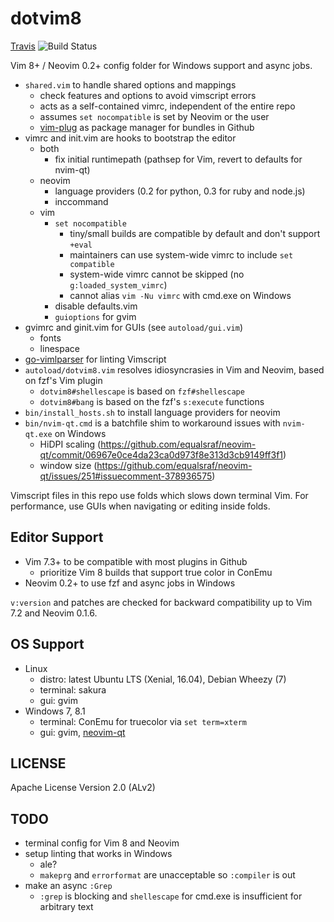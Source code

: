 # dotvim8

[Travis] ![Build Status][Travis-Status]

Vim 8+ / Neovim 0.2+ config folder for Windows support and async jobs.

- `shared.vim` to handle shared options and mappings
    - check features and options to avoid vimscript errors
    - acts as a self-contained vimrc, independent of the entire repo
    - assumes `set nocompatible` is set by Neovim or the user
    - [vim-plug] as package manager for bundles in Github
- vimrc and init.vim are hooks to bootstrap the editor
    - both
        - fix initial runtimepath (pathsep for Vim, revert to defaults for nvim-qt)
    - neovim
        - language providers (0.2 for python, 0.3 for ruby and node.js)
        - inccommand
    - vim
        - `set nocompatible`
            - tiny/small builds are compatible by default and don't support `+eval`
            - maintainers can use system-wide vimrc to include `set compatible`
            - system-wide vimrc cannot be skipped (no `g:loaded_system_vimrc`)
            - cannot alias `vim -Nu vimrc` with cmd.exe on Windows
        - disable defaults.vim
        - `guioptions` for gvim
- gvimrc and ginit.vim for GUIs (see `autoload/gui.vim`)
    - fonts
    - linespace
- [go-vimlparser] for linting Vimscript
- `autoload/dotvim8.vim` resolves idiosyncrasies in Vim and Neovim, based on fzf's Vim plugin
    - `dotvim8#shellescape` is based on `fzf#shellescape`
    - `dotvim8#bang` is based on the fzf's `s:execute` functions
- `bin/install_hosts.sh` to install language providers for neovim
- `bin/nvim-qt.cmd` is a batchfile shim to workaround issues with `nvim-qt.exe` on Windows
    - HiDPI scaling (https://github.com/equalsraf/neovim-qt/commit/06967e0ce4da23ca0d973f8e313d3cb9149ff3f1)
    - window size (https://github.com/equalsraf/neovim-qt/issues/251#issuecomment-378936575)

Vimscript files in this repo use folds which slows down terminal Vim.
For performance, use GUIs when navigating or editing inside folds.

## Editor Support

- Vim 7.3+ to be compatible with most plugins in Github
    - prioritize Vim 8 builds that support true color in ConEmu
- Neovim 0.2+ to use fzf and async jobs in Windows

`v:version` and patches are checked for backward compatibility up to Vim 7.2 and Neovim 0.1.6.

## OS Support

- Linux
    - distro: latest Ubuntu LTS (Xenial, 16.04), Debian Wheezy (7)
    - terminal: sakura
    - gui: gvim
- Windows 7, 8.1
    - terminal: ConEmu for truecolor via `set term=xterm`
    - gui: gvim, [neovim-qt]

## LICENSE

Apache License Version 2.0 (ALv2)

## TODO
- terminal config for Vim 8 and Neovim
- setup linting that works in Windows
    - ale?
    - `makeprg` and `errorformat` are unacceptable so `:compiler` is out
- make an async `:Grep`
    - `:grep` is blocking and `shellescape` for cmd.exe is insufficient for arbitrary text

[Travis]: https://travis-ci.org/janlazo/dotvim8
[Travis-Status]: https://travis-ci.org/janlazo/dotvim8.svg?branch=master
[vim-plug]: https://github.com/junegunn/vim-plug
[go-vimlparser]: https://github.com/haya14busa/go-vimlparser
[neovim-qt]: https://github.com/equalsraf/neovim-qt
[janlazo/dotvim]: https://github.com/janlazo/dotvim
[fzf]: https://github.com/junegunn/fzf
